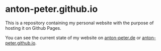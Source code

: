 # anton-peter.github.io
This is a repository containing my personal website with the purpose of hosting it on Github Pages.

You can see the current state of my website on <a href="http://www.anton-peter.de">anton-peter.de</a> or <a href="http://www.anton-peter.github.io">anton-peter.github.io</a>.

